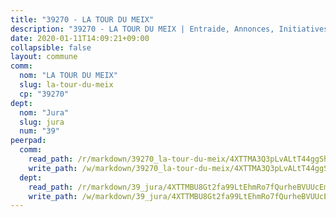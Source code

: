 ```yaml
---
title: "39270 - LA TOUR DU MEIX"
description: "39270 - LA TOUR DU MEIX | Entraide, Annonces, Initiatives"
date: 2020-01-11T14:09:21+09:00
collapsible: false
layout: commune
comm:
  nom: "LA TOUR DU MEIX"
  slug: la-tour-du-meix
  cp: "39270"
dept:
  nom: "Jura"
  slug: jura
  num: "39"
peerpad:
  comm:
    read_path: /r/markdown/39270_la-tour-du-meix/4XTTMA3Q3pLvALtT44ggSh33864cAhcUyDeUogRXALaVYguGU
    write_path: /w/markdown/39270_la-tour-du-meix/4XTTMA3Q3pLvALtT44ggSh33864cAhcUyDeUogRXALaVYguGU-K3TgUUFJxHAkHb5fSDXf7tiEKmjM1jzTEDUoLe8i7AHFjHeA4cXeGH1iohcrGC1FZx6AcHWAaQWKUFvV8VAtNBR2rfBeMqC8AyjTBU4N1rXuTKjx1aRHEqqrSbWdoo6bALPospNC
  dept:
    read_path: /r/markdown/39_jura/4XTTMBU8Gt2fa99LtEhmRo7fQurheBVUUcEmcUcrj82YN8mg7
    write_path: /w/markdown/39_jura/4XTTMBU8Gt2fa99LtEhmRo7fQurheBVUUcEmcUcrj82YN8mg7-K3TgTcNZmu4vnNMaCfgcL8UVTLrMMzc995tkrcbQnJrz2QJUTFFzY77q7ECMK21XeFnonjpMWqFzgVngXjdq8HzYe3HRbuYXbvX8ofWBv48UvWuvbrbp8aQGQQcfezWASxj7orH1
---
```


